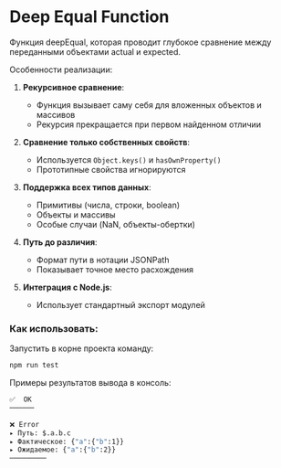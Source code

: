 # Deep Equal Function

Функция deepEqual, которая проводит глубокое сравнение между переданными объектами actual и expected.

Особенности реализации:

1. **Рекурсивное сравнение**:
   - Функция вызывает саму себя для вложенных объектов и массивов
   - Рекурсия прекращается при первом найденном отличии

2. **Сравнение только собственных свойств**:
   - Используется `Object.keys()` и `hasOwnProperty()`
   - Прототипные свойства игнорируются

3. **Поддержка всех типов данных**:
   - Примитивы (числа, строки, boolean)
   - Объекты и массивы
   - Особые случаи (NaN, объекты-обертки)

4. **Путь до различия**:
   - Формат пути в нотации JSONPath
   - Показывает точное место расхождения

5. **Интеграция с Node.js**:
   - Использует стандартный экспорт модулей



### Как использовать:

Запустить в корне проекта команду:

```bash 
npm run test
```


Примеры результатов вывода в консоль:

```bash
✅  OK
──────
```

```bash
❌ Error
▸ Путь: $.a.b.c
▸ Фактическое: {"a":{"b":1}}
▸ Ожидаемое: {"a":{"b":2}}
─────────
```